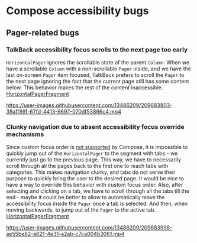 # Compose accessibility bugs

## Pager-related bugs

### TalkBack accessibility focus scrolls to the next page too early

`HorizontalPager` ignores the scrollable state of the parent `Column`:
When we have a scrollable `Column` with a non-scrollable `Pager` inside, and we have the last on-screen `Pager` item focused, 
TalkBack prefers to scroll the `Pager` to the next page ignoring the fact that the current page still has some content below.
This behavior makes the rest of the content inaccessible.
[HorizontalPagerFragment](app/src/main/java/com/example/composea11ybugs/screen/HorizontalPagerFragment.kt)

https://user-images.githubusercontent.com/13486209/209683803-38aff89f-67fd-4413-9697-070df53866c4.mp4

### Clunky navigation due to absent accessibility focus override mechanisms

Since custom focus order is [not supported](https://issuetracker.google.com/issues/186443263) by Compose,
it is impossible to quickly jump out of the `HorizontalPager` to the segment with tabs - we currently just go to the previous page.
This way, we have to necessarily scroll through all the pages back to the first one to reach tabs with categories.
This makes navigation clunky, and tabs do not serve their purpose to quickly bring the user to the desired page. It would be nice to have a way
to override this behavior with custom focus order.
Also, after selecting and clicking on a tab, we have to scroll through all the tabs till the end - maybe it could be better to allow
to automatically move the accessibility focus inside the `Pager` once a tab is selected. And then, when moving backwards, to jump out of the `Pager`
to the active tab.
[HorizontalPagerFragment](app/src/main/java/com/example/composea11ybugs/screen/HorizontalPagerFragment.kt)

https://user-images.githubusercontent.com/13486209/209683998-ae55be82-a621-4e31-a2ab-c7ca004b3061.mp4

